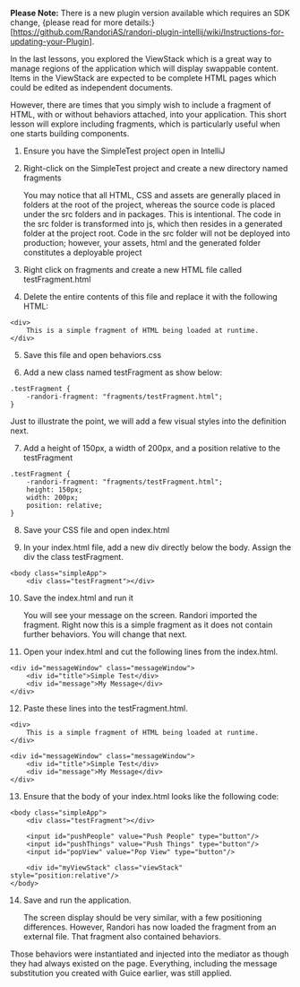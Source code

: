 <b>Please Note:</b> There is a new plugin version available which requires an SDK change, {please read for more details:}[https://github.com/RandoriAS/randori-plugin-intellij/wiki/Instructions-for-updating-your-Plugin].

In the last lessons, you explored the ViewStack which is a great way to manage regions of the application which will display swappable content. Items in the ViewStack are expected to be complete HTML pages which could be edited as independent documents.

However, there are times that you simply wish to include a fragment of HTML, with or without behaviors attached, into your application. This short lesson will explore including fragments, which is particularly useful when one starts building components.

1. Ensure you have the SimpleTest project open in IntelliJ

2. Right-click on the SimpleTest project and create a new directory named fragments

   You may notice that all HTML, CSS and assets are generally placed in folders at the root of the project, whereas the source code is placed under the src folders and in packages. This is intentional. The code in the src folder is transformed into js, which then resides in a generated folder at the project root. Code in the src folder will not be deployed into production; however, your assets, html and the generated folder constitutes a deployable project

3. Right click on fragments and create a new HTML file called testFragment.html

4. Delete the entire contents of this file and replace it with the following HTML:
```
<div>
    This is a simple fragment of HTML being loaded at runtime.
</div>
```
5. Save this file and open behaviors.css

6. Add a new class named testFragment as show below:
```
.testFragment {
    -randori-fragment: "fragments/testFragment.html";
}
```

   Just to illustrate the point, we will add a few visual styles into the definition next.

7. Add a height of 150px, a width of 200px, and a position relative to the testFragment
```
.testFragment {
    -randori-fragment: "fragments/testFragment.html";
    height: 150px;
    width: 200px;
    position: relative;
}
```

8. Save your CSS file and open index.html

9. In your index.html file, add a new div directly below the body. Assign the div the class testFragment.
```
<body class="simpleApp">
    <div class="testFragment"></div>
```

10. Save the index.html and run it

    You will see your message on the screen. Randori imported the fragment. Right now this is a simple fragment as it does not contain further behaviors. You will change that next.

11. Open your index.html and cut the following lines from the index.html. 
```
<div id="messageWindow" class="messageWindow">
    <div id="title">Simple Test</div>
    <div id="message">My Message</div>
</div>
```
12. Paste these lines into the testFragment.html.
```
<div>
    This is a simple fragment of HTML being loaded at runtime.
</div>

<div id="messageWindow" class="messageWindow">
    <div id="title">Simple Test</div>
    <div id="message">My Message</div>
</div>
```

13. Ensure that the body of your index.html looks like the following code:
```
<body class="simpleApp">
    <div class="testFragment"></div>

    <input id="pushPeople" value="Push People" type="button"/>
    <input id="pushThings" value="Push Things" type="button"/>
    <input id="popView" value="Pop View" type="button"/>

    <div id="myViewStack" class="viewStack" style="position:relative"/>
</body>
```

14. Save and run the application.

    The screen display should be very similar, with a few positioning differences. However, Randori has now loaded the fragment from an external file. That fragment also contained behaviors. 

Those behaviors were instantiated and injected into the mediator as though they had always existed on the page. Everything, including the message substitution you created with Guice earlier, was still applied.